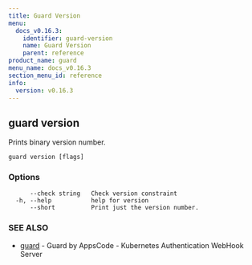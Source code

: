 ```yaml
---
title: Guard Version
menu:
  docs_v0.16.3:
    identifier: guard-version
    name: Guard Version
    parent: reference
product_name: guard
menu_name: docs_v0.16.3
section_menu_id: reference
info:
  version: v0.16.3
---
```


## guard version

Prints binary version number.

```
guard version [flags]
```

### Options

```
      --check string   Check version constraint
  -h, --help           help for version
      --short          Print just the version number.
```

### SEE ALSO

* [guard](/docs/v0.16.3/reference/guard)	 - Guard by AppsCode - Kubernetes Authentication WebHook Server

